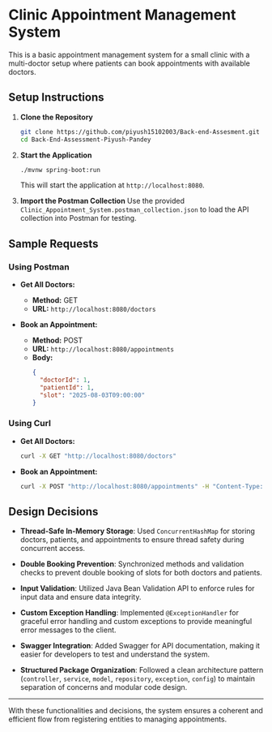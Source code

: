 # Clinic Appointment Management System

This is a basic appointment management system for a small clinic with a multi-doctor setup where patients can book appointments with available doctors.

## Setup Instructions
1. **Clone the Repository**
   ```bash
   git clone https://github.com/piyush15102003/Back-end-Assesment.git
   cd Back-End-Assessment-Piyush-Pandey
   ```

2. **Start the Application**
   ```bash
   ./mvnw spring-boot:run
   ```
   This will start the application at `http://localhost:8080`.


3. **Import the Postman Collection**
   Use the provided `Clinic_Appointment_System.postman_collection.json` to load the API collection into Postman for testing.

## Sample Requests

### Using Postman

- **Get All Doctors:**
  - **Method:** GET
  - **URL:** `http://localhost:8080/doctors`

- **Book an Appointment:**
  - **Method:** POST
  - **URL:** `http://localhost:8080/appointments`
  - **Body:**
    ```json
    {
      "doctorId": 1,
      "patientId": 1,
      "slot": "2025-08-03T09:00:00"
    }
    ```

### Using Curl

- **Get All Doctors:**
  ```bash
  curl -X GET "http://localhost:8080/doctors"
  ```

- **Book an Appointment:**
  ```bash
  curl -X POST "http://localhost:8080/appointments" -H "Content-Type: application/json" -d '{"doctorId": 1, "patientId": 1, "slot": "2025-08-03T09:00:00"}'
  ```


## Design Decisions

- **Thread-Safe In-Memory Storage**: Used `ConcurrentHashMap` for storing doctors, patients, and appointments to ensure thread safety during concurrent access.

- **Double Booking Prevention**: Synchronized methods and validation checks to prevent double booking of slots for both doctors and patients.

- **Input Validation**: Utilized Java Bean Validation API to enforce rules for input data and ensure data integrity.

- **Custom Exception Handling**: Implemented `@ExceptionHandler` for graceful error handling and custom exceptions to provide meaningful error messages to the client.

- **Swagger Integration**: Added Swagger for API documentation, making it easier for developers to test and understand the system.

- **Structured Package Organization**: Followed a clean architecture pattern (`controller`, `service`, `model`, `repository`, `exception`, `config`) to maintain separation of concerns and modular code design.

---

With these functionalities and decisions, the system ensures a coherent and efficient flow from registering entities to managing appointments.
